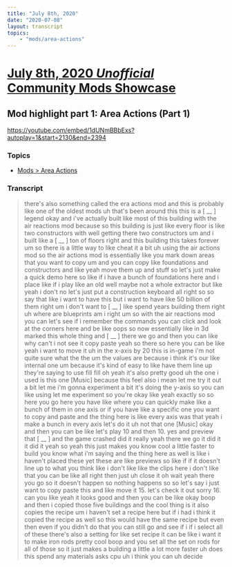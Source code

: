 ```yaml
---
title: "July 8th, 2020"
date: "2020-07-08"
layout: transcript
topics: 
    - "mods/area-actions"
---
```

# [July 8th, 2020 *Unofficial* Community Mods Showcase](../2020-07-08.md)
## Mod highlight part 1: Area Actions (Part 1)
https://youtube.com/embed/1dUNmBBbExs?autoplay=1&start=2130&end=2394
### Topics
* [Mods > Area Actions](../topics/mods/area-actions.md)

### Transcript

> there's also something called the era
> actions mod and this is probably like
> one of the oldest mods
> uh that's been around this this is a
> [ __ ] legend okay
> and i've actually built like most of
> this building with the air reactions mod
> because
> so this building is just like every
> floor is like two constructors
> with well getting there two constructors
> um
> and i built like a [ __ ] ton of floors
> right and this
> building this takes forever um so there
> is a little way to like
> cheat it a bit uh using the air actions
> mod
> so the air actions mod is essentially
> like you mark down areas that you want
> to copy
> um and you can copy like foundations and
> constructors
> and like yeah move them up and stuff so
> let's just make a quick demo here so
> like if i have a bunch of foundations
> here and i place like
> if i play like an old well maybe not a
> whole
> extractor but like yeah i don't no
> let's just put a construction keyboard
> all right so so say that like i want to
> have this but i want to have like 50
> billion of them right
> um i don't want to [ __ ] like
> spend years building them right uh where
> are blueprints am i right
> um so with the air reactions mod
> you can let's see if i remember the
> commands you can click
> and look at the corners here and be like
> oops so now essentially like in 3d
> marked this whole thing
> and [ __ ] there we go
> and then you can like
> why can't i not see it copy paste yeah
> so
> there so here you can be like yeah i
> want to move it uh
> in the x-axis by 20 this is in-game i'm
> not quite sure what the
> the um the values are because i think
> it's
> our like internal one um
> because it's kind of easy to like have
> them line up they're saying to use
> fill fill oh yeah it's also pretty good
> uh the one i used is this one
> [Music]
> because this feel also i mean let me try
> it out a bit
> let me i'm gonna experiment a bit it's
> doing the y-axis
> so you can like using let me experiment
> so you're okay like yeah exactly
> so so here you go here you have like
> where you can quickly
> make like a bunch of them in one axis
> or if you have like a specific one you
> want to copy and paste and the thing
> here is like
> every axis was that yeah
> i make a bunch in every axis
> let's do it uh not that one
> [Music]
> okay and then you can be like let's play
> 10 and then 10.
> yes and preview that [ __ ] and the game
> crashed
> did it really yeah there we go
> it did it it did it yeah so yeah
> this just makes you know cool a little
> faster to build
> you know what i'm saying and the thing
> here as well is like i haven't placed
> these yet these are
> like previews so like if if it doesn't
> line up to what you think like i
> don't like like the clips here i don't
> like that you can be like all right then
> just uh
> close it oh wait yeah there you go so it
> doesn't happen so nothing happens
> so so let's say i just want to copy
> paste this
> and like move it 15. let's check it out
> sorry 16.
> can you like yeah it looks good and then
> you can be like
> okay boop and then i copied those five
> buildings and the cool thing is it also
> copies the recipe
> um i haven't set a recipe here but if i
> had i think it copied the recipe as well
> so this would have the same recipe but
> even then even if you didn't do that you
> can still go
> and see if i if i select all of these
> there's also a setting for like set
> recipe it can be like i want it to make
> iron rods
> pretty cool boop and you set all the set
> on rods for all of those
> so it just makes a building a little a
> lot more faster
> uh does this spend any materials asks
> cpu
> uh i think you can uh decide

